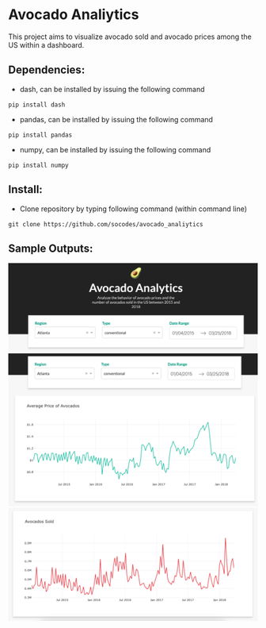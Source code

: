 # Avocado Analiytics

This project aims to visualize avocado sold and avocado prices among the US within a dashboard.

## Dependencies:
- dash, can be installed by issuing the following command 
```
pip install dash
```

- pandas, can be installed by issuing the following command 

```
pip install pandas
```
- numpy, can be installed by issuing the following command 
```
pip install numpy
```

## Install:

- Clone repository by typing following command (within command line)
```
git clone https://github.com/socodes/avocado_analiytics
```
## Sample Outputs:
![](https://raw.githubusercontent.com/socodes/avocado_analytics/main/1.png)
![](https://raw.githubusercontent.com/socodes/avocado_analytics/main/2.png)
![](https://raw.githubusercontent.com/socodes/avocado_analytics/main/3.png)
